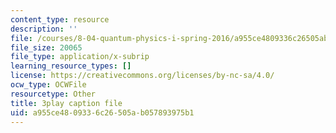 ```yaml
---
content_type: resource
description: ''
file: /courses/8-04-quantum-physics-i-spring-2016/a955ce4809336c26505ab057893975b1_8OsUQ1yXCcI.srt
file_size: 20065
file_type: application/x-subrip
learning_resource_types: []
license: https://creativecommons.org/licenses/by-nc-sa/4.0/
ocw_type: OCWFile
resourcetype: Other
title: 3play caption file
uid: a955ce48-0933-6c26-505a-b057893975b1
---
```

